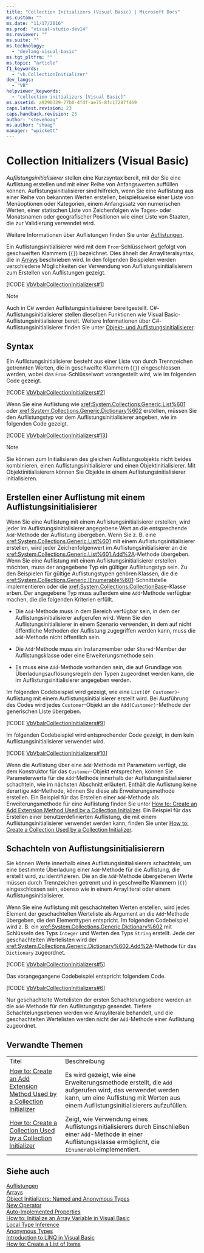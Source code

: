 ```yaml
---
title: "Collection Initializers (Visual Basic) | Microsoft Docs"
ms.custom: ""
ms.date: "11/17/2016"
ms.prod: "visual-studio-dev14"
ms.reviewer: ""
ms.suite: ""
ms.technology: 
  - "devlang-visual-basic"
ms.tgt_pltfrm: ""
ms.topic: "article"
f1_keywords: 
  - "vb.CollectionInitializer"
dev_langs: 
  - "VB"
helpviewer_keywords: 
  - "collection initializers [Visual Basic]"
ms.assetid: a9290329-77b0-4fdf-ae75-8fc17287f469
caps.latest.revision: 23
caps.handback.revision: 23
author: "stevehoag"
ms.author: "shoag"
manager: "wpickett"
---
```

# Collection Initializers (Visual Basic)
*Auflistungsinitialisierer* stellen eine Kurzsyntax bereit, mit der Sie eine Auflistung erstellen und mit einer Reihe von Anfangswerten auffüllen können.  Auflistungsinitialisierer sind hilfreich, wenn Sie eine Auflistung aus einer Reihe von bekannten Werten erstellen, beispielsweise einer Liste von Menüoptionen oder Kategorien, einem Anfangssatz von numerischen Werten, einer statischen Liste von Zeichenfolgen wie Tages\- oder Monatsnamen oder geografischer Positionen wie einer Liste von Staaten, die zur Validierung verwendet wird.  
  
 Weitere Informationen über Auflistungen finden Sie unter [Auflistungen](../Topic/Collections%20\(C%23%20and%20Visual%20Basic\).md).  
  
 Ein Auflistungsinitialisierer wird mit dem `From`\-Schlüsselwort gefolgt von geschweiften Klammern \(`{}`\) bezeichnet.  Dies ähnelt der Arrayliteralsyntax, die in [Arrays](../../../../visual-basic/programming-guide/language-features/arrays/index.md) beschrieben wird.  In den folgenden Beispielen werden verschiedene Möglichkeiten der Verwendung von Auflistungsinitialisierern zum Erstellen von Auflistungen gezeigt.  
  
 [!CODE [VbVbalrCollectionInitializers#1](../CodeSnippet/VS_Snippets_VBCSharp/VbVbalrCollectionInitializers#1)]  
  
> [!NOTE]
>  Auch in C\# werden Auflistungsinitialisierer bereitgestellt.  C\#\-Auflistungsinitialisierer stellen dieselben Funktionen wie Visual Basic\-Auflistungsinitialisierer bereit.  Weitere Informationen über C\#\-Auflistungsinitialisierer finden Sie unter [Objekt\- und Auflistungsinitialisierer](../../../../csharp/programming-guide/classes-and-structs/object-and-collection-initializers.md).  
  
## Syntax  
 Ein Auflistungsinitialisierer besteht aus einer Liste von durch Trennzeichen getrennten Werten, die in geschweifte Klammern \(`{}`\) eingeschlossen werden, wobei das `From`\-Schlüsselwort vorangestellt wird, wie im folgenden Code gezeigt.  
  
 [!CODE [VbVbalrCollectionInitializers#2](../CodeSnippet/VS_Snippets_VBCSharp/VbVbalrCollectionInitializers#2)]  
  
 Wenn Sie eine Auflistung wie <xref:System.Collections.Generic.List%601> oder <xref:System.Collections.Generic.Dictionary%602> erstellen, müssen Sie den Auflistungstyp vor dem Auflistungsinitialisierer angeben, wie im folgenden Code gezeigt.  
  
 [!CODE [VbVbalrCollectionInitializers#13](../CodeSnippet/VS_Snippets_VBCSharp/VbVbalrCollectionInitializers#13)]  
  
> [!NOTE]
>  Sie können zum Initialisieren des gleichen Auflistungsobjekts nicht beides kombinieren, einen Auflistungsinitialisierer und einen Objektinitialisierer.  Mit Objektinitialisierern können Sie Objekte in einem Auflistungsinitialisierer initialisieren.  
  
## Erstellen einer Auflistung mit einem Auflistungsinitialisierer  
 Wenn Sie eine Auflistung mit einem Auflistungsinitialisierer erstellen, wird jeder im Auflistungsinitialisierer angegebene Wert an die entsprechende `Add`\-Methode der Auflistung übergeben.  Wenn Sie z. B. eine <xref:System.Collections.Generic.List%601> mit einem Auflistungsinitialisierer erstellen, wird jeder Zeichenfolgenwert im Auflistungsinitialisierer an die <xref:System.Collections.Generic.List%601.Add%2A>\-Methode übergeben.  Wenn Sie eine Auflistung mit einem Auflistungsinitialisierer erstellen möchten, muss der angegebene Typ ein gültiger Auflistungstyp sein.  Zu den Beispielen für gültige Auflistungstypen gehören Klassen, die die <xref:System.Collections.Generic.IEnumerable%601>\-Schnittstelle implementieren oder die <xref:System.Collections.CollectionBase>\-Klasse erben.  Der angegebene Typ muss außerdem eine `Add`\-Methode verfügbar machen, die die folgenden Kriterien erfüllt.  
  
-   Die `Add`\-Methode muss in dem Bereich verfügbar sein, in dem der Auflistungsinitialisierer aufgerufen wird.  Wenn Sie den Auflistungsinitialisierer in einem Szenario verwenden, in dem auf nicht öffentliche Methoden der Auflistung zugegriffen werden kann, muss die `Add`\-Methode nicht öffentlich sein.  
  
-   Die `Add`\-Methode muss ein Instanzmember oder `Shared`\-Member der Auflistungsklasse oder eine Erweiterungsmethode sein.  
  
-   Es muss eine `Add`\-Methode vorhanden sein, die auf Grundlage von Überladungsauflösungsregeln den Typen zugeordnet werden kann, die im Auflistungsinitialisierer angegeben werden.  
  
 Im folgenden Codebeispiel wird gezeigt, wie eine `List(Of Customer)`\-Auflistung mit einem Auflistungsinitialisierer erstellt wird.  Bei Ausführung des Codes wird jedes `Customer`\-Objekt an die `Add(Customer)`\-Methode der generischen Liste übergeben.  
  
 [!CODE [VbVbalrCollectionInitializers#9](../CodeSnippet/VS_Snippets_VBCSharp/VbVbalrCollectionInitializers#9)]  
  
 Im folgenden Codebeispiel wird entsprechender Code gezeigt, in dem kein Auflistungsinitialisierer verwendet wird.  
  
 [!CODE [VbVbalrCollectionInitializers#10](../CodeSnippet/VS_Snippets_VBCSharp/VbVbalrCollectionInitializers#10)]  
  
 Wenn die Auflistung über eine `Add`\-Methode mit Parametern verfügt, die dem Konstruktor für das `Customer`\-Objekt entsprechen, können Sie Parameterwerte für die `Add`\-Methode innerhalb der Auflistungsinitialisierer schachteln, wie im nächsten Abschnitt erläutert.  Enthält die Auflistung keine derartige `Add`\-Methode, können Sie diese als Erweiterungsmethode erstellen.  Ein Beispiel für das Erstellen einer `Add`\-Methode als Erweiterungsmethode für eine Auflistung finden Sie unter [How to: Create an Add Extension Method Used by a Collection Initializer](../../../../visual-basic/programming-guide/language-features/collection-initializers/how-to-create-an-add-extension-method-used-by-a-collection-initializer.md).  Ein Beispiel für das Erstellen einer benutzerdefinierten Auflistung, die mit einem Auflistungsinitialisierer verwendet werden kann, finden Sie unter [How to: Create a Collection Used by a Collection Initializer](../../../../visual-basic/programming-guide/language-features/collection-initializers/how-to-create-a-collection-used-by-a-collection-initializer.md).  
  
## Schachteln von Auflistungsinitialisierern  
 Sie können Werte innerhalb eines Auflistungsinitialisierers schachteln, um eine bestimmte Überladung einer `Add`\-Methode für die Auflistung, die erstellt wird, zu identifizieren.  Die an die `Add`\-Methode übergebenen Werte müssen durch Trennzeichen getrennt und in geschweifte Klammern \(`{}`\) eingeschlossen sein, ebenso wie in einem Arrayliteral oder einem Auflistungsinitialisierer.  
  
 Wenn Sie eine Auflistung mit geschachtelten Werten erstellen, wird jedes Element der geschachtelten Werteliste als Argument an die `Add`\-Methode übergeben, die den Elementtypen entspricht.  Im folgenden Codebeispiel wird z. B. ein <xref:System.Collections.Generic.Dictionary%602> mit Schlüsseln des Typs `Integer` und Werten des Typs `String` erstellt.  Jede der geschachtelten Wertelisten wird der <xref:System.Collections.Generic.Dictionary%602.Add%2A>\-Methode für das `Dictionary` zugeordnet.  
  
 [!CODE [VbVbalrCollectionInitializers#5](../CodeSnippet/VS_Snippets_VBCSharp/VbVbalrCollectionInitializers#5)]  
  
 Das vorangegangene Codebeispiel entspricht folgendem Code.  
  
 [!CODE [VbVbalrCollectionInitializers#6](../CodeSnippet/VS_Snippets_VBCSharp/VbVbalrCollectionInitializers#6)]  
  
 Nur geschachtelte Wertelisten der ersten Schachtelungsebene werden an die `Add`\-Methode für den Auflistungstyp gesendet.  Tiefere Schachtelungsebenen werden wie Arrayliterale behandelt, und die geschachtelten Wertelisten werden nicht der `Add`\-Methode einer Auflistung zugeordnet.  
  
## Verwandte Themen  
  
|||  
|-|-|  
|Titel|Beschreibung|  
|[How to: Create an Add Extension Method Used by a Collection Initializer](../../../../visual-basic/programming-guide/language-features/collection-initializers/how-to-create-an-add-extension-method-used-by-a-collection-initializer.md)|Es wird gezeigt, wie eine Erweiterungsmethode erstellt, die `Add` aufgerufen wird, das verwendet werden kann, um eine Auflistung mit Werten aus einem Auflistungsinitialisierers aufzufüllen.|  
|[How to: Create a Collection Used by a Collection Initializer](../../../../visual-basic/programming-guide/language-features/collection-initializers/how-to-create-a-collection-used-by-a-collection-initializer.md)|Zeigt, wie Verwendung eines Auflistungsinitialisierers durch Einschließen einer `Add`\-Methode in einer Auflistungsklasse ermöglicht, die `IEnumerable`implementiert.|  
  
## Siehe auch  
 [Auflistungen](../Topic/Collections%20\(C%23%20and%20Visual%20Basic\).md)   
 [Arrays](../../../../visual-basic/programming-guide/language-features/arrays/index.md)   
 [Object Initializers: Named and Anonymous Types](../../../../visual-basic/programming-guide/language-features/objects-and-classes/object-initializers-named-and-anonymous-types.md)   
 [New Operator](../../../../visual-basic/language-reference/operators/new-operator.md)   
 [Auto\-Implemented Properties](../../../../visual-basic/programming-guide/language-features/procedures/auto-implemented-properties.md)   
 [How to: Initialize an Array Variable in Visual Basic](../../../../visual-basic/programming-guide/language-features/arrays/how-to-initialize-an-array-variable.md)   
 [Local Type Inference](../../../../visual-basic/programming-guide/language-features/variables/local-type-inference.md)   
 [Anonymous Types](../../../../visual-basic/programming-guide/language-features/objects-and-classes/anonymous-types.md)   
 [Introduction to LINQ in Visual Basic](../../../../visual-basic/programming-guide/language-features/linq/introduction-to-linq.md)   
 [How to: Create a List of Items](../../../../visual-basic/programming-guide/concepts/linq/how-to-create-a-list-of-items.md)